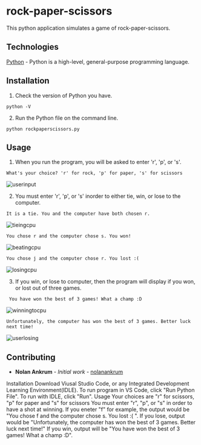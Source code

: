 # rock-paper-scissors

This python application simulates a game of rock-paper-scissors. 

## Technologies
[Python](https://www.python.org/) - Python is a high-level, general-purpose programming language.  

## Installation
1. Check the version of Python you have.
```
python -V
```
2. Run the Python file on the command line.
```
python rockpaperscissors.py
```
## Usage
1. When you run the program, you will be asked to enter 'r', 'p', or 's'.
```
What's your choice? 'r' for rock, 'p' for paper, 's' for scissors
```
![userinput](https://user-images.githubusercontent.com/107952281/232849870-2d5d3409-c7c9-4a00-8bba-247189f5b81b.png)

2. You must enter 'r', 'p', or 's' inorder to either tie, win, or lose to the computer. 
```
It is a tie. You and the computer have both chosen r.
```
![tieingcpu](https://user-images.githubusercontent.com/107952281/232851044-f964cb83-4226-440f-b7ce-cd75cb5463ce.png)

```
You chose r and the computer chose s. You won!
```
![beatingcpu](https://user-images.githubusercontent.com/107952281/232852186-85e9dd2e-fb01-46f6-a380-8dc02e791cab.png)
```
You chose j and the computer chose r. You lost :(
```
![losingcpu](https://user-images.githubusercontent.com/107952281/232852373-ad23d5cf-b216-4fc5-a1a3-b7e9f51cf09d.png)

3. If you win, or lose to computer, then the program will display if you won, or lost out of three games.
```
 You have won the best of 3 games! What a champ :D
```
![winningtocpu](https://user-images.githubusercontent.com/107952281/232849131-112e65c0-4432-4db0-9a50-811b2d8ecfd5.png)
```
Unfortunately, the computer has won the best of 3 games. Better luck next time!
```
![userlosing](https://user-images.githubusercontent.com/107952281/232852910-cae9b275-688f-4a7f-a3d1-bf50779866b4.png)

## Contributing
* **Nolan Ankrum** - *Initial work* - [nolanankrum](https://github.com/nolanankrum/)


 Installation
 Download Viusal Studio Code, or any Integrated Development Learning Environment(IDLE).
 To run program in VS Code, click "Run Python File".
 To run with IDLE, click "Run".
 Usage
 Your choices are "r" for scissors, "p" for paper and "s" for scissors
 You must enter "r", "p", or "s" in order to have a shot at winning.
 If you eneter "f" for example, the output would be "You chose f and the computer chose s. You lost :( ".
 If you lose, output would be "Unfortunately, the computer has won the best of 3 games. Better luck next time!"
 If you win, output will be "You have won the best of 3 games! What a champ :D".

